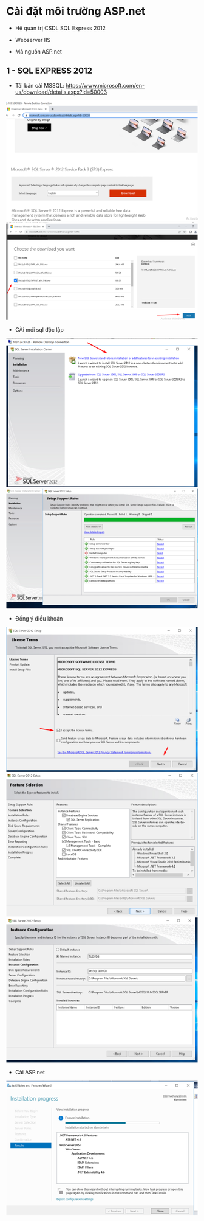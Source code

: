 # Cài đặt môi trường ASP.net


  - Hệ quản trị CSDL SQL Express 2012

  - Webserver IIS

  - Mã nguồn ASP.net

## 1 - SQL EXPRESS 2012

- Tải bản cài MSSQL:
https://www.microsoft.com/en-us/download/details.aspx?id=50003

<img src="imgwindow/1300.png">

<img src="imgwindow/1301.png">

- CÀi mới sql độc lập

<img src="imgwindow/1302.png">

<img src="imgwindow/1303.png">

- Đồng ý điều khoản

<img src="imgwindow/1304.png">

<img src="imgwindow/1307.png">

<img src="imgwindow/1308.png">

- Cài ASP.net

<img src="imgwindow/1310.png">